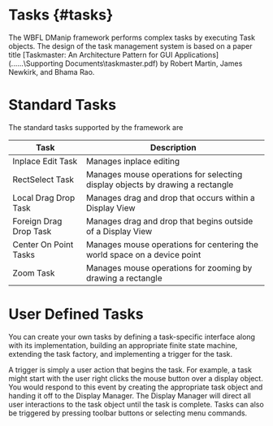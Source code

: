 # Tasks {#tasks}
The WBFL DManip framework performs complex tasks by executing Task objects. The design of the task management system is based on a paper title [Taskmaster: An Architecture Pattern for GUI Applications](..\..\..\Supporting Documents\taskmaster.pdf) by Robert Martin, James Newkirk, and Bhama Rao.

# Standard Tasks
The standard tasks supported by the framework are

Task | Description
-----|-------------------------------------------------------------------------------
Inplace Edit Task      | Manages inplace editing 
RectSelect Task        | Manages mouse operations for selecting display objects by drawing a rectangle 
Local Drag Drop Task   | Manages drag and drop that occurs within a Display View 
Foreign Drag Drop Task | Manages drag and drop that begins outside of a Display View 
Center On Point Tasks  | Manages mouse operations for centering the world space on a device point 
Zoom Task              | Manages mouse operations for zooming by drawing a rectangle 

# User Defined Tasks
You can create your own tasks by defining a task-specific interface along with its implementation, building an appropriate finite state machine, extending the task factory, and implementing a trigger for the task.

A trigger is simply a user action that begins the task. For example, a task might start with the user right clicks the mouse button over a display object. You would respond to this event by creating the appropriate task object and handing it off to the Display Manager. The Display Manager will direct all user interactions to the task object until the task is complete. Tasks can also be triggered by pressing toolbar buttons or selecting menu commands.
